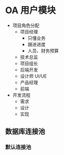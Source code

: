 # OA 用户模块

* 项目角色分配
  * 项目经理
    * 只懂业务
    * 跟进进度
    * 人员、财务预算
  * 技术总监
  * 项目组长
  * 后端开发
  * 设计师 UI/UE
  * 产品经理
  * 前端
* 开发流程
  * 需求
  * 设计
  * 实现



## 数据库连接池

### 默认连接池

